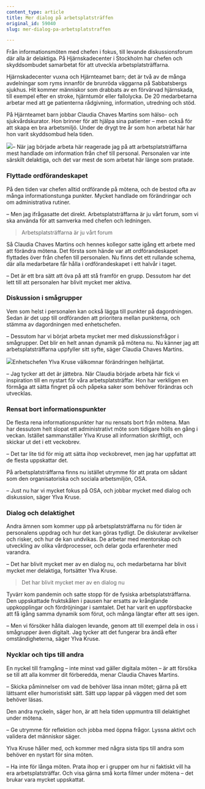 ```yaml
---
content_type: article
title: Mer dialog på arbetsplatsträffen
original_id: 59040
slug: mer-dialog-pa-arbetsplatstraffen

---
```


Från informationsmöten med chefen i fokus, till levande diskussionsforum där alla är delaktiga. På Hjärnskadecenter i Stockholm har chefen och skyddsombudet samarbetat för att utveckla arbetsplatsträffarna.

Hjärnskadecenter vuxna och Hjärnteamet barn; det är två av de många avdelningar som ryms innanför de brunröda väggarna på Sabbatsbergs sjukhus. Hit kommer människor som drabbats av en förvärvad hjärnskada, till exempel efter en stroke, hjärntumör eller fallolycka. De 20 medarbetarna arbetar med att ge patienterna rådgivning, information, utredning och stöd.

På Hjärnteamet barn jobbar Claudia Chaves Martins som hälso- och sjukvårdskurator. Hon brinner för att hjälpa sina patienter – men också för att skapa en bra arbetsmiljö. Under de drygt tre år som hon arbetat här har hon varit skyddsombud hela tiden.

[![](https://www.suntarbetsliv.se/wp-content/uploads/2021/01/200x200-Claudia-Chaves-Martins.jpg)](https://www.suntarbetsliv.se/wp-content/uploads/2021/01/200x200-Claudia-Chaves-Martins.jpg)– När jag började arbeta här reagerade jag på att arbetsplatsträffarna mest handlade om information från chef till personal. Personalen var inte särskilt delaktiga, och det var mest de som arbetat här länge som pratade.

### Flyttade ordförandeskapet

På den tiden var chefen alltid ordförande på mötena, och de bestod ofta av många informationstunga punkter. Mycket handlade om förändringar och om administrativa rutiner.

– Men jag ifrågasatte det direkt. Arbetsplatsträffarna är ju vårt forum, som vi ska använda för att samverka med chefen och ledningen.

> Arbetsplatsträffarna är ju vårt forum

Så Claudia Chaves Martins och hennes kollegor satte igång ett arbete med att förändra mötena. Det första som hände var att ordförandeskapet flyttades över från chefen till personalen. Nu finns det ett rullande schema, där alla medarbetare får hålla i ordförandeskapet i ett halvår i taget.

– Det är ett bra sätt att öva på att stå framför en grupp. Dessutom har det lett till att personalen har blivit mycket mer aktiva.

### Diskussion i smågrupper

Vem som helst i personalen kan också lägga till punkter på dagordningen. Sedan är det upp till ordföranden att prioritera mellan punkterna, och stämma av dagordningen med enhetschefen.

– Dessutom har vi börjat arbeta mycket mer med diskussionsfrågor i smågrupper. Det blir en helt annan dynamik på mötena nu. Nu känner jag att arbetsplatsträffarna uppfyller sitt syfte, säger Claudia Chaves Martins.

[![](https://www.suntarbetsliv.se/wp-content/uploads/2021/09/ylva_kruse_Red_200x220.jpg)](https://www.suntarbetsliv.se/wp-content/uploads/2021/09/ylva_kruse_Red_200x220.jpg)Enhetschefen Ylva Kruse välkomnar förändringen helhjärtat.

– Jag tycker att det är jättebra. När Claudia började arbeta här fick vi inspiration till en nystart för våra arbetsplatsträffar. Hon har verkligen en förmåga att sätta fingret på och påpeka saker som behöver förändras och utvecklas.

### Rensat bort informationspunkter

De flesta rena informationspunkter har nu rensats bort från mötena. Man har dessutom helt slopat ett administrativt möte som tidigare hölls en gång i veckan. Istället sammanställer Ylva Kruse all information skriftligt, och skickar ut det i ett veckobrev.

– Det tar lite tid för mig att sätta ihop veckobrevet, men jag har uppfattat att de flesta uppskattar det.

På arbetsplatsträffarna finns nu istället utrymme för att prata om sådant som den organisatoriska och sociala arbetsmiljön, OSA.

– Just nu har vi mycket fokus på OSA, och jobbar mycket med dialog och diskussion, säger Ylva Kruse.

### Dialog och delaktighet

Andra ämnen som kommer upp på arbetsplatsträffarna nu för tiden är personalens uppdrag och hur det kan göras tydligt. De diskuterar avvikelser och risker, och hur de kan undvikas. De arbetar med mentorskap och utveckling av olika vårdprocesser, och delar goda erfarenheter med varandra.

– Det har blivit mycket mer av en dialog nu, och medarbetarna har blivit mycket mer delaktiga, fortsätter Ylva Kruse.

> Det har blivit mycket mer av en dialog nu

Tyvärr kom pandemin och satte stopp för de fysiska arbetsplatsträffarna. Den uppskattade fruktskålen i pausen har ersatts av krånglande uppkopplingar och fördröjningar i samtalet. Det har varit en uppförsbacke att få igång samma dynamik som förut, och många längtar efter att ses igen.

– Men vi försöker hålla dialogen levande, genom att till exempel dela in oss i smågrupper även digitalt. Jag tycker att det fungerar bra ändå efter omständigheterna, säger Ylva Kruse.

### Nycklar och tips till andra

En nyckel till framgång – inte minst vad gäller digitala möten – är att försöka se till att alla kommer dit förberedda, menar Claudia Chaves Martins.

– Skicka påminnelser om vad de behöver läsa innan mötet; gärna på ett lättsamt eller humoristiskt sätt. Sätt upp lappar på väggen med det som behöver läsas.

Den andra nyckeln, säger hon, är att hela tiden uppmuntra till delaktighet under mötena.

– Ge utrymme för reflektion och jobba med öppna frågor. Lyssna aktivt och validera det människor säger.

Ylva Kruse håller med, och kommer med några sista tips till andra som behöver en nystart för sina möten.

– Ha inte för långa möten. Prata ihop er i grupper om hur ni faktiskt vill ha era arbetsplatsträffar. Och visa gärna små korta filmer under mötena – det brukar vara mycket uppskattat.

